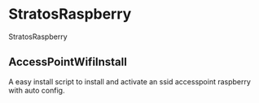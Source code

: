 # StratosRaspberry
StratosRaspberry



AccessPointWifiInstall
----------------------

A easy install script to install and activate an ssid accesspoint raspberry with auto config.
